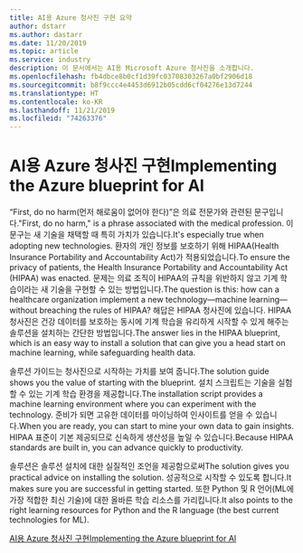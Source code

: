 ```yaml
---
title: AI용 Azure 청사진 구현 요약
author: dstarr
ms.author: dastarr
ms.date: 11/20/2019
ms.topic: article
ms.service: industry
description: 이 문서에서는 AI용 Microsoft Azure 청사진을 소개합니다.
ms.openlocfilehash: fb4dbce8b0cf1d39fc03708303267a0bf2906d18
ms.sourcegitcommit: b8f9ccc4e4453d6912b05cdd6cf04276e13d7244
ms.translationtype: HT
ms.contentlocale: ko-KR
ms.lasthandoff: 11/21/2019
ms.locfileid: "74263376"
---
```

# <a name="implementing-the-azure-blueprint-for-ai"></a><span data-ttu-id="2d5fc-103">AI용 Azure 청사진 구현</span><span class="sxs-lookup"><span data-stu-id="2d5fc-103">Implementing the Azure blueprint for AI</span></span>

<span data-ttu-id="2d5fc-104">“First, do no harm(먼저 해로움이 없어야 한다)”은 의료 전문가와 관련된 문구입니다.</span><span class="sxs-lookup"><span data-stu-id="2d5fc-104">"First, do no harm," is a phrase associated with the medical profession.</span></span> <span data-ttu-id="2d5fc-105">이 문구는 새 기술을 채택할 때 특히 가치가 있습니다.</span><span class="sxs-lookup"><span data-stu-id="2d5fc-105">It's especially true when adopting new technologies.</span></span> <span data-ttu-id="2d5fc-106">환자의 개인 정보를 보호하기 위해 HIPAA(Health Insurance Portability and Accountability Act)가 적용되었습니다.</span><span class="sxs-lookup"><span data-stu-id="2d5fc-106">To ensure the privacy of patients, the Health Insurance Portability and Accountability Act (HIPAA) was enacted.</span></span> <span data-ttu-id="2d5fc-107">문제는 의료 조직이 HIPAA의 규칙을 위반하지 않고 기계 학습이라는 새 기술을 구현할 수 있는 방법입니다.</span><span class="sxs-lookup"><span data-stu-id="2d5fc-107">The question is this: how can a healthcare organization implement a new technology—machine learning—without breaching the rules of HIPAA?</span></span> <span data-ttu-id="2d5fc-108">해답은 HIPAA 청사진에 있습니다. HIPAA 청사진은 건강 데이터를 보호하는 동시에 기계 학습을 유리하게 시작할 수 있게 해주는 솔루션을 설치하는 간단한 방법입니다.</span><span class="sxs-lookup"><span data-stu-id="2d5fc-108">The answer lies in the HIPAA blueprint, which is an easy way to install a solution that can give you a head start on machine learning, while safeguarding health data.</span></span>

<span data-ttu-id="2d5fc-109">솔루션 가이드는 청사진으로 시작하는 가치를 보여 줍니다.</span><span class="sxs-lookup"><span data-stu-id="2d5fc-109">The solution guide shows you the value of starting with the blueprint.</span></span> <span data-ttu-id="2d5fc-110">설치 스크립트는 기술을 실험할 수 있는 기계 학습 환경을 제공합니다.</span><span class="sxs-lookup"><span data-stu-id="2d5fc-110">The installation script provides a machine learning environment where you can experiment with the technology.</span></span> <span data-ttu-id="2d5fc-111">준비가 되면 고유한 데이터를 마이닝하여 인사이트를 얻을 수 있습니다.</span><span class="sxs-lookup"><span data-stu-id="2d5fc-111">When you are ready, you can start to mine your own data to gain insights.</span></span> <span data-ttu-id="2d5fc-112">HIPAA 표준이 기본 제공되므로 신속하게 생산성을 높일 수 있습니다.</span><span class="sxs-lookup"><span data-stu-id="2d5fc-112">Because HIPAA standards are built in, you can advance quickly to productivity.</span></span>

<span data-ttu-id="2d5fc-113">솔루션은 솔루션 설치에 대한 실질적인 조언을 제공함으로써</span><span class="sxs-lookup"><span data-stu-id="2d5fc-113">The solution gives you practical advice on installing the solution.</span></span> <span data-ttu-id="2d5fc-114">성공적으로 시작할 수 있도록 합니다.</span><span class="sxs-lookup"><span data-stu-id="2d5fc-114">It makes sure you are successful in getting started.</span></span> <span data-ttu-id="2d5fc-115">또한 Python 및 R 언어(ML에 가장 적합한 최신 기술)에 대한 올바른 학습 리소스를 가리킵니다.</span><span class="sxs-lookup"><span data-stu-id="2d5fc-115">It also points to the right learning resources for Python and the R language (the best current technologies for ML).</span></span>

[<span data-ttu-id="2d5fc-116">AI용 Azure 청사진 구현</span><span class="sxs-lookup"><span data-stu-id="2d5fc-116">Implementing the Azure blueprint for AI</span></span>](/azure/industry/health/sg-healthcare-ai-blueprint?WT.mc_id=health-docs-dastarr)
